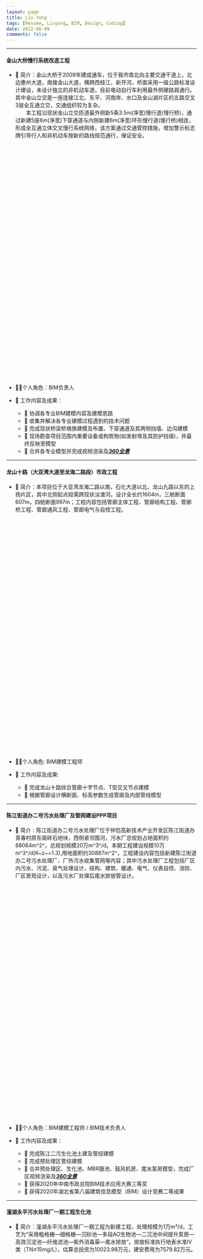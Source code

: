 ```yaml
---
layout: page
title: Liu Yong
tags: [Resume, Liuyong, BIM, Design, Coding]
date: 2022-06-09
comments: false
---
```


---
#### 金山大桥慢行系统改造工程

- 📢 简介：金山大桥于2009年建成通车，位于我市南北向主要交通干道上，北边惠州大道，南接金山大道，横跨西枝江、新开河，桥面采用一级公路标准设计建设，未设计独立的非机动车道，目前电动自行车利用最外侧硬路肩通行。其中金山立交是一座连接江北、东平、河南岸、水口及金山湖片区的五路交叉3层全互通立交，交通组织较为复杂。  
&ensp;&ensp;&ensp;&ensp;本工程沿现状金山立交匝道最外侧新5条3.5m(净宽)慢行道(慢行桥)，通过新建5座6m(净宽)下穿通道与内侧新建6m(净宽)环形慢行道(慢行桥)相连，形成全互通立体交叉慢行系统网络，该方案通过交通管控措施，增加警示标志牌引导行人和非机动车按新的路线规范通行，保证安全。

<center>
<iframe width=720 height=600 src="" frameborder="0" allowfullscreen scrolling="no"></iframe>
</center>
<br>

- 👨‍💼个人角色：BIM负责人

- 🚩 工作内容及成果：
  - 📌 协调各专业BIM建模内容及建模思路
  - 📌 收集并解决各专业建模过程遇到的技术问题
  - 📌 完成现状桥梁桥墩族建模及布置、下穿通道及其两侧挡墙、边沟建模
  - 📌 现场勘查项目范围内重要设备或构筑物(如发射塔及其防护挡墙)，并最终反映至模型
  - 📌 合并各专业模型并完成视频渲染及[***360全景***](https://720yun.com/vr/b5621ai8jus "金山大桥慢行系统改造工程720云全景图")

---
#### 龙山十路（大亚湾大道至龙海二路段）市政工程

- 📢 简介：本项目位于大亚湾龙海二路以南，石化大道以北，龙山九路以东的上扬片区，其中北侧起点段需跨现状淡澳河。设计全长约1604m，三舱断面607m，四舱断面997m；工程内容包括管廊主体工程、管廊结构工程、管廊桥工程、管廊通风工程、管廊电气与自控工程。

<center>
<iframe width=720 height=600 src="" frameborder="0" allowfullscreen scrolling="no"></iframe>
</center>
<br>

- 👨‍💼个人角色: BIM建模工程师
  
- 🚩 工作内容及成果: 
  - 📌 完成龙山十路综合管廊十字节点、T型交叉节点建模
  - 📌 根据管廊设计横断面、标高参数生成管廓及内部管线模型

---
#### 陈江街道办二号污水处理厂及管网建设PPP项目

- 📢 简介：陈江街道办二号污水处理厂位于仲恺高新技术产业开发区陈江街道办青春村原东阁砖石地块，西侧紧邻围河，污水厂总规划占地面积约88064m^2^，总规划规模20万m^3^/d。本期工程建设规模10万m^3^/d(K~z~=1.3),用地面积约30887m^2^，工程建设内容包括新建陈江街道办二号污水处理厂、厂外污水收集管网等内容；其中污水处理厂工程包括厂区内污水、污泥、臭气处理设计，结构、建筑、暖通、电气、仪表自控、消防、厂区景观设计，以及污水厂处理后尾水排放管设计。

<center>
<iframe width=720 height=600 src="" frameborder="0" allowfullscreen scrolling="no"></iframe>
</center>
<br>

- 👨‍💼个人角色：BIM建模工程师 / BIM技术负责人

- 🚩 工作内容及成果：
  - 📌 完成陈江二污生化池土建及管综建模
  - 📌 完成预处理区管综建模
  - 📌 合并预处理区、生化池、MBR膜池、鼓风机房、尾水泵房模型，完成厂区视频渲染及[***360全景***](https://720yun.com/vr/8c92baf6xuv "陈江二污地下污水处理厂720云全景图")
  - 📌 获得2020年中南市政总院BIM技术应用大赛三等奖
  - 📌 获得2020年湖北省第八届建筑信息模型（BIM）设计竞赛二等成果

---
#### 潼湖永平污水处理厂一期工程生化池

- 📢 简介：潼湖永平污水处理厂一期工程为新建工程，处理规模为1万m³/d，工艺为“采用粗格栅—细格栅—沉砂池—多段AO生物池—二沉池中间提升泵房—高效沉淀池—纤维滤池—紫外消毒渠—尾水排放”。排放标准执行地表水准Ⅳ类（TN≤15mg/L），估算总投资为10023.98万元，建安费用为7579.82万元。

<center>
<iframe width=720 height=600 src="" frameborder="0" allowfullscreen scrolling="no"></iframe>
</center>
<br>

- 👨‍💼个人角色：BIM负责人

- 🚩 工作内容及成果：
  - 📌 AAO生反池单体初步设计、施工图设计及BIM出图

---

#### 惠州仲恺高新区沥林第八污水处理厂二期工程

- 📢 简介：惠州市第八污水处理厂主要处理来自沥林镇的生活污水，工程设计处理总规模为5万吨/日，分两期建设。其中首期工程处理规模为2万吨/日。首期工程总占地面积约31000m2，总投资4842万元，生化处理工艺为CAST工艺，排放水质为《城镇污水处理厂污染物排放标准》（CGB18918-2002）一级B标准，首期工程于2011年建成投入使用。
&ensp;&ensp;&ensp;&ensp;本项目扩建规模为3万m3/d，建成后污水厂总规模为5万m3/d。采用“粗细格栅+旋流沉砂池+AAO-二沉池+高效沉淀池+纤维滤布滤池+紫外线消毒”处理工艺，出水水质由一期的一级A标准提高到二期的地表水准Ⅳ类（TN除外，采用国家一级A标准）。

<center>
<iframe width=720 height=600 src="" frameborder="0" allowfullscreen scrolling="no"></iframe>
</center>
<br>
  
- 👨‍💼个人角色：BIM负责人  

- 🚩 工作内容及成果：
  - 📌 AAO生反池单体初步设计、施工图设计及BIM出图

---
#### 石化区和产业拓展区地下电力管廊项目设计、采购及施工总承包（EPC）

- 📢 简介：本项目全长约6.75km，明挖断面尺寸为净宽2.6m、净高2.8-4.4m不同截面，顶管断面尺寸为内径φ3.5m及内径φ3.0m。在碧海路北侧绿化带内新建双回220kV电缆沟，在滨海十二路东侧绿化带内、北环路南侧辅道、规划精工南环路北侧人行道内，新建电缆隧道；新建电缆沟1.08km、 断面尺寸BxH=2.7mx1.9m，新建电缆隧道 5.67km，明挖断面净宽2.6m、净高2.8-4.4m不同截面，顶管断面尺寸为内径φ3.5m及内径φ3.0m。

<center>
<iframe width=720 height=600 src="" frameborder="0" allowfullscreen scrolling="no"></iframe>
</center>
<br>

- 👨‍💼个人角色：BIM负责人

- 🚩 工作内容及成果：
  - 📌 完成9#工作井BIM建模，模拟实际电缆敷设场景，验证了3.2米转弯半径的可行性

---
#### 惠东县寨场山森林公园二期建设工程项目

- 📢 简介：寨场山森林公园位于惠东县东南面，东部与九龙峰旅游区相连；西接广汕公路；南至陈塘交界处；北临环城南路和356省道；规划用地总面积12500亩。
&ensp;&ensp;&ensp;&ensp;本工程设计内容包括景观园林设计及景观设计范围内的消防、绿化灌溉给水、场地排水设计。

<center>
<iframe width=720 height=600 src="" frameborder="0" allowfullscreen scrolling="no"></iframe>
</center>
<br>

- 👨‍💼个人角色：BIM建模工程师

- 🚩 工作内容及成果：
  - 📌 完成4mx5mx4m、4mx7mx4m两座消防水池初步设计BIM建模及出图

---



